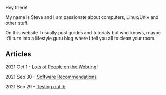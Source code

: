 Hey there!

My name is Steve and I am passionate about computers, Linux/Unix and other stuff.

On this website I usually post guides and tutorials but who knows, maybe it’ll turn into a lifestyle guru blog where I tell you all to clean your room.

## Articles

2021 Oct 1 - [Lots of People on the Webring!](https://worthyox.github.io/lots-of-ppl-on-webring.html)

2021 Sep 30 – [Software Recommendations](https://worthyox.github.io/software-recommendations.html)

2021 Sep 29 – [Testing out lb](https://worthyox.github.io/testing-out-lb.html)
